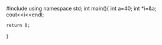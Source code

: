 #include<iostream>
using namespace std;
int main(){
    int a=40;
    int *i=&a;
    cout<<i<<endl;



    return 0;
}

